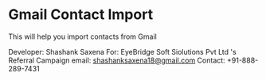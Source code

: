 # Gmail Contact Import
This will help you import contacts from Gmail


Developer: Shashank Saxena
For: EyeBridge Soft Siolutions Pvt Ltd 's Referral Campaign
email:  shashanksaxena18@gmail.com
Contact: +91-888-289-7431
